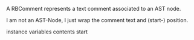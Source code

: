 A RBComment represents a text comment associated to an AST node.I am not an AST-Node, I just wrap the comment text and (start-) position.instance variables	contents 	<String>	start	<Number>